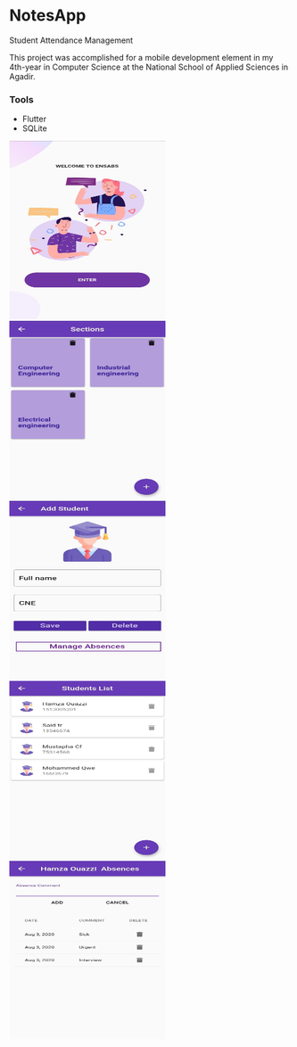 # NotesApp

Student Attendance Management

This project was accomplished for a mobile development element in my  4th-year in Computer Science at the National School of Applied Sciences in Agadir.

### Tools
- Flutter 
- SQLite




<img src="/assets/screenshots/1.jpg" width="280" height="320">&nbsp;&nbsp;<img src="/assets/screenshots/2.jpg" width="280" height="320">&nbsp;&nbsp;<img src="/assets/screenshots/3.jpg" width="280" height="320">&nbsp;&nbsp;&nbsp;<br>
<img src="/assets/screenshots/4.jpg" width="280" height="320">&nbsp;&nbsp;<img src="/assets/screenshots/5.jpg" width="280" height="320">



